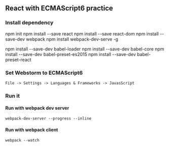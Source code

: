 ## React with ECMAScript6 practice

### Install dependency
npm init
npm install --save react
npm install --save react-dom
npm install --save-dev webpack
npm install webpack-dev-serve -g

npm install --save-dev babel-loader
npm install --save-dev babel-core
npm install --save-dev babel-preset-es2015
npm install --save-dev babel-preset-react

### Set Webstorm to ECMAScript6
    File -> Settings -> Languages & Frameworks -> JavasScript
    
### Run it
#### Run with webpack dev server
    webpack-dev-server --progress --inline
#### Run with webpack client
    webpack --watch

